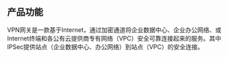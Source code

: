 ## 产品功能

VPN网关是一款基于Internet，通过加密通道将企业数据中心、企业办公网络、或Internet终端和各公有云提供商专有网络（VPC）安全可靠连接起来的服务。其中IPSec提供站点（企业数据中心、办公网络）到站点（VPC）的安全连接。
